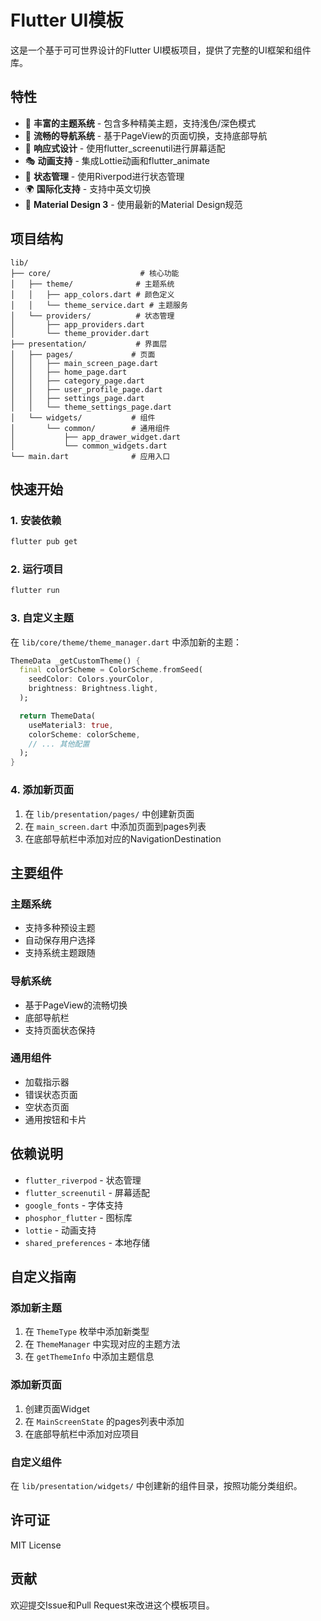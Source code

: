 # Flutter UI模板

这是一个基于可可世界设计的Flutter UI模板项目，提供了完整的UI框架和组件库。

## 特性

- 🎨 **丰富的主题系统** - 包含多种精美主题，支持浅色/深色模式
- 🧭 **流畅的导航系统** - 基于PageView的页面切换，支持底部导航
- 📱 **响应式设计** - 使用flutter_screenutil进行屏幕适配
- 🎭 **动画支持** - 集成Lottie动画和flutter_animate
- 🎯 **状态管理** - 使用Riverpod进行状态管理
- 🌍 **国际化支持** - 支持中英文切换
- 🎨 **Material Design 3** - 使用最新的Material Design规范

## 项目结构

```
lib/
├── core/                    # 核心功能
│   ├── theme/              # 主题系统
│   │   ├── app_colors.dart # 颜色定义
│   │   └── theme_service.dart # 主题服务
│   └── providers/          # 状态管理
│       ├── app_providers.dart
│       └── theme_provider.dart
├── presentation/           # 界面层
│   ├── pages/             # 页面
│   │   ├── main_screen_page.dart
│   │   ├── home_page.dart
│   │   ├── category_page.dart
│   │   ├── user_profile_page.dart
│   │   ├── settings_page.dart
│   │   └── theme_settings_page.dart
│   └── widgets/           # 组件
│       └── common/        # 通用组件
│           ├── app_drawer_widget.dart
│           └── common_widgets.dart
└── main.dart              # 应用入口
```

## 快速开始

### 1. 安装依赖

```bash
flutter pub get
```

### 2. 运行项目

```bash
flutter run
```

### 3. 自定义主题

在 `lib/core/theme/theme_manager.dart` 中添加新的主题：

```dart
ThemeData _getCustomTheme() {
  final colorScheme = ColorScheme.fromSeed(
    seedColor: Colors.yourColor,
    brightness: Brightness.light,
  );

  return ThemeData(
    useMaterial3: true,
    colorScheme: colorScheme,
    // ... 其他配置
  );
}
```

### 4. 添加新页面

1. 在 `lib/presentation/pages/` 中创建新页面
2. 在 `main_screen.dart` 中添加页面到pages列表
3. 在底部导航栏中添加对应的NavigationDestination

## 主要组件

### 主题系统

- 支持多种预设主题
- 自动保存用户选择
- 支持系统主题跟随

### 导航系统

- 基于PageView的流畅切换
- 底部导航栏
- 支持页面状态保持

### 通用组件

- 加载指示器
- 错误状态页面
- 空状态页面
- 通用按钮和卡片

## 依赖说明

- `flutter_riverpod` - 状态管理
- `flutter_screenutil` - 屏幕适配
- `google_fonts` - 字体支持
- `phosphor_flutter` - 图标库
- `lottie` - 动画支持
- `shared_preferences` - 本地存储

## 自定义指南

### 添加新主题

1. 在 `ThemeType` 枚举中添加新类型
2. 在 `ThemeManager` 中实现对应的主题方法
3. 在 `getThemeInfo` 中添加主题信息

### 添加新页面

1. 创建页面Widget
2. 在 `MainScreenState` 的pages列表中添加
3. 在底部导航栏中添加对应项目

### 自定义组件

在 `lib/presentation/widgets/` 中创建新的组件目录，按照功能分类组织。

## 许可证

MIT License

## 贡献

欢迎提交Issue和Pull Request来改进这个模板项目。
